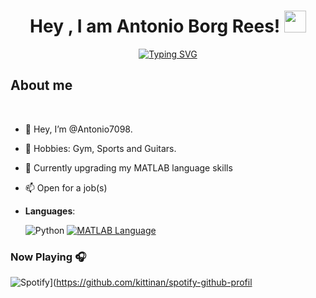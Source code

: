 <h1 align="center"><b>Hey , I am Antonio Borg Rees! </b><img src="https://media.giphy.com/media/hvRJCLFzcasrR4ia7z/giphy.gif" width="35"></h1>

<p align="center">
	<a href="https://git.io/typing-svg"><img src="https://readme-typing-svg.demolab.com?font=Fira+Code&pause=1000&width=435&lines=Welcome to my Github!;People call me Borg or Antonio!;And I am a Self-taught+Developer;"alt="Typing SVG" /></a>

<br>



	
## **About me**
<br>

- 👋 Hey, I’m @Antonio7098.
- 👀 Hobbies: Gym, Sports and Guitars.
- 🌱 Currently upgrading my MATLAB language skills
- 📫 Open for a job(s)

- **Languages**:
    
    ![Python](https://img.shields.io/badge/Python%20-%2314354C.svg?style=for-the-badge&logo=python&logoColor=white)
    [![MATLAB Language](https://img.shields.io/badge/MATLAB-R2023a-BLUE.svg)](https://shields.io/)
    
### Now Playing 🎧

![Spotify](https://spotify-github-profile.vercel.app/api/view?uid=antoniorees74&cover_image=true&theme=default&show_offline=false&background_color=121212&interchange=false)](https://github.com/kittinan/spotify-github-profil
